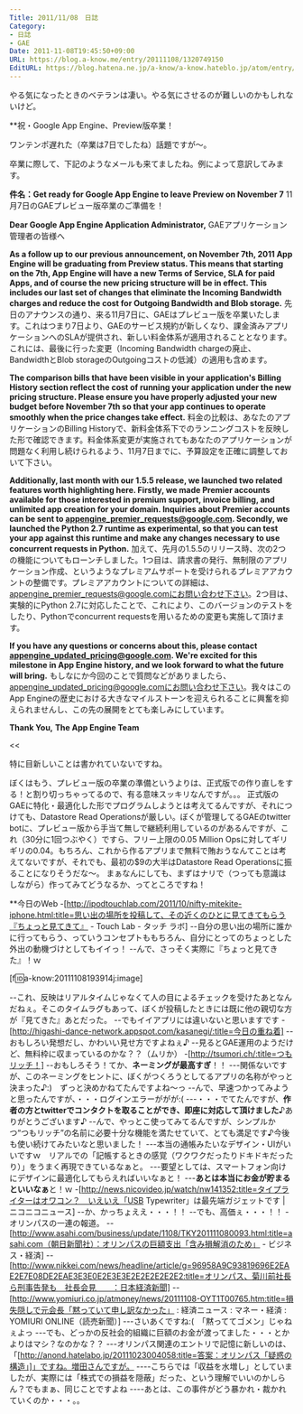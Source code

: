 ```yaml
---
Title: 2011/11/08　日誌
Category:
- 日誌
- GAE
Date: 2011-11-08T19:45:50+09:00
URL: https://blog.a-know.me/entry/20111108/1320749150
EditURL: https://blog.hatena.ne.jp/a-know/a-know.hateblo.jp/atom/entry/12921228815727979400
---
```




やる気になったときのベテランは凄い。やる気にさせるのが難しいのかもしれないけど。



**祝・Google App Engine、Preview版卒業！

ワンテンポ遅れた（卒業は7日でしたね）話題ですが〜。


卒業に際して、下記のようなメールも来てましたね。例によって意訳してみます。



>>

<span class="deco" style="font-weight:bold;">件名：Get ready for Google App Engine to leave Preview on November 7</span>
11月7日のGAEプレビュー版卒業のご準備を！


<span class="deco" style="font-weight:bold;">Dear Google App Engine Application Administrator,</span>
GAEアプリケーション管理者の皆様へ


<span class="deco" style="font-weight:bold;">As a follow up to our previous announcement, on November 7th, 2011 App Engine will be graduating from Preview status. This means that starting on the 7th, App Engine will have a new Terms of Service, SLA for paid Apps, and of course the new pricing structure will be in effect. This includes our last set of changes that eliminate the Incoming Bandwidth charges and reduce the cost for Outgoing Bandwidth and Blob storage.</span>
先日のアナウンスの通り、来る11月7日に、GAEはプレビュー版を卒業いたします。これはつまり7日より、GAEのサービス規約が新しくなり、課金済みアプリケーションへのSLAが提供され、新しい料金体系が適用されることとなります。これには、最後に行った変更（Incoming Bandwidth chargeの廃止、BandwidthとBlob storageのOutgoingコストの低減）の適用も含めます。



<span class="deco" style="font-weight:bold;">The comparison bills that have been visible in your application's Billing History section reflect the cost of running your application under the new pricing structure. Please ensure you have properly adjusted your new budget before November 7th so that your app continues to operate smoothly when the price changes take effect.</span>
料金の比較は、あなたのアプリケーションのBilling Historyで、新料金体系下でのランニングコストを反映した形で確認できます。料金体系変更が実施されてもあなたのアプリケーションが問題なく利用し続けられるよう、11月7日までに、予算設定を正確に調整しておいて下さい。



<span class="deco" style="font-weight:bold;">Additionally, last month with our 1.5.5 release, we launched two related features worth highlighting here. Firstly, we made Premier accounts available for those interested in premium support, invoice billing, and unlimited app creation for your domain. Inquiries about Premier accounts can be sent to appengine_premier_requests@google.com. Secondly, we launched the Python 2.7 runtime as experimental, so that you can test your app against this runtime and make any changes necessary to use concurrent requests in Python.</span>
加えて、先月の1.5.5のリリース時、次の2つの機能についてもローンチしました。1つ目は、請求書の発行、無制限のアプリケーション作成、というようなプレミアムサポートを受けられるプレミアアカウントの整備です。プレミアアカウントについての詳細は、appengine_premier_requests@google.comにお問い合わせ下さい。2つ目は、実験的にPython 2.7に対応したことで、これにより、このバージョンのテストをしたり、Pythonでconcurrent requestsを用いるための変更も実施して頂けます。



<span class="deco" style="font-weight:bold;">If you have any questions or concerns about this, please contact appengine_updated_pricing@google.com. We're excited for this milestone in App Engine history, and we look forward to what the future will bring.</span>
もしなにか今回のことで質問などがありましたら、appengine_updated_pricing@google.comにお問い合わせ下さい。我々はこのApp Engineの歴史における大きなマイルストーンを迎えられることに興奮を抑えられませんし、この先の展開をとても楽しみにしています。



<span class="deco" style="font-weight:bold;">Thank You,</span>
<span class="deco" style="font-weight:bold;">The App Engine Team</span>

<<


特に目新しいことは書かれていないですね。

ぼくはもう、プレビュー版の卒業の準備というよりは、正式版での作り直しをする！と割り切っちゃってるので、有る意味スッキリなんですが。。。
正式版のGAEに特化・最適化した形でプログラムしようとは考えてるんですが、それにつけても、Datastore Read Operationsが厳しい。ぼくが管理してるGAEのtwitter botに、プレビュー版から手当て無しで継続利用しているのがあるんですが、これ（30分に1回つぶやく）ですら、フリー上限の0.05 Million Opsに対してギリギリの0.04。もちろん、これから作るアプリまで無料で賄おうなんてことは考えてないですが、それでも、最初の$9の大半はDatastore Read Operationsに振ることになりそうだな〜。
まぁなんにしても、まずはナリで（つっても意識はしながら）作ってみてどうなるか、ってところですね！



**今日のWeb
-[http://ipodtouchlab.com/2011/10/nifty-mitekite-iphone.html:title=思い出の場所を投稿して、その近くのひとに見てきてもらう『ちょっと見てきて』 - Touch Lab - タッチ ラボ]
--自分の思い出の場所に誰かに行ってもらう、っていうコンセプトももちろん、自分にとってのちょっとした外出の動機づけとしてもイイっ！
--んで、さっそく実際に『ちょっと見てきた』！ｗ

[f:id:a-know:20111108193914j:image]

--これ、反映はリアルタイムじゃなくて人の目によるチェックを受けたあとなんだねぇ。そこのタイムラグもあって、ぼくが投稿したときには既に他の親切な方が『見てきた』あとだった。
--でもイイアプリには違いないと思いますです
-[http://higashi-dance-network.appspot.com/kasanegi/:title=今日の重ね着]
--おもしろい発想だし、かわいい見せ方ですよねぇ♪
--見るとGAE運用のようだけど、無料枠に収まっているのかな？？（ムリか）
-[http://tsumori.ch/:title=つもリッチ！]
--おもしろそう！てか、<span class="deco" style="font-weight:bold;">ネーミングが最高すぎ</span>！！
---関係ないですが、このネーミングをヒントに、ぼくがつくろうとしてるアプリの名称がやっと決まった♪:)　ずっと決めかねてたんですよね〜っ
--んで、早速つかってみようと思ったんですが、・・・ログインエラーががが:(
---・・・でてたんですが、<span class="deco" style="font-weight:bold;">作者の方とtwitterでコンタクトを取ることができ、即座に対応して頂けました</span>♪ありがとうございます♪
--んで、やっとこ使ってみてるんですが、シンプルかつ“つもリッチ”の名前に必要十分な機能を満たせていて、とても満足です♪今後も使い続けてみたいなと思いました！
---本当の通帳みたいなデザイン・UIがいいですｗ　リアルでの「記帳するときの感覚（ワクワクだったりドキドキだったり）」をうまく再現できているなぁと。
---要望としては、スマートフォン向けにデザインに最適化してもらえればいいなぁと！
---<span class="deco" style="font-weight:bold;">あとは本当にお金が貯まるといいなぁ</span>と！ｗ
-[http://news.nicovideo.jp/watch/nw141352:title=タイプライターはオワコン？　いえいえ「USB Typewriter」は最先端ガジェットです | ニコニコニュース]
--か、かっちょええ・・・！！
--でも、高価ぇ・・・！！
-オリンパスの一連の報道。
--[http://www.asahi.com/business/update/1108/TKY201111080093.html:title=asahi.com（朝日新聞社）：オリンパスの巨額支出「含み損解消のため」 - ビジネス・経済]
--[http://www.nikkei.com/news/headline/article/g=96958A9C93819696E2EAE2E7E08DE2EAE3E3E0E2E3E3E2E2E2E2E2E2:title=オリンパス、菊川前社長ら刑事告発も　社長会見　　：日本経済新聞]
--[http://www.yomiuri.co.jp/atmoney/news/20111108-OYT1T00765.htm:title=損失隠しで元会長「黙っていて申し訳なかった」 : 経済ニュース : マネー・経済 : YOMIURI ONLINE（読売新聞）]
---さいあくですね:(　「黙っててゴメン」じゃねぇよっ
---でも、どっかの反社会的組織に巨額のお金が渡ってました・・・とかよりはマシ？なのかな？？
---オリンパス関連のエントリで記憶に新しいのは、「[http://anond.hatelabo.jp/20111023004058:title=答案：オリンパス「疑惑の構造」]」ですね。増田さんですが。
----こちらでは「収益を水増し」としていましたが、実際には「株式での損益を隠蔽」だった、という理解でいいのかしらん？でもまぁ、同じことですよね
----あとは、この事件がどう暴かれ・裁かれていくのか・・・。。


<script src="https://moshi-moshi.moshimo.works/moshimoshi/a_know_blog/20111108-1320749150?title=2011/11/08%E3%80%80%E6%97%A5%E8%AA%8C"></script>

